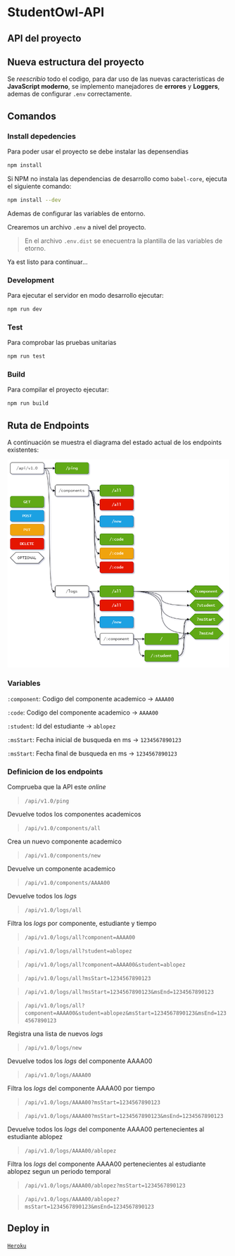 # StudentOwl-API

## API del proyecto

## Nueva estructura del proyecto

Se _reescribio_ todo el codigo, para dar uso de las nuevas caracteristicas de **JavaScript moderno**, se implemento manejadores de **errores** y **Loggers**, ademas de configurar `.env` correctamente.

## Comandos

### Install depedencies

Para poder usar el proyecto se debe instalar las depensendias

```bash
npm install
```

Si NPM no instala las dependencias de desarrollo como `babel-core`, ejecuta el siguiente comando:

```bash
npm install --dev
```

Ademas de configurar las variables de entorno.

Crearemos un archivo `.env` a nivel del proyecto.

> En el archivo `.env.dist` se enecuentra la plantilla de las variables de etorno.

Ya est listo para continuar...

### Development

Para ejecutar el servidor en modo desarrollo ejecutar:

```bash
npm run dev
```

### Test

Para comprobar las pruebas unitarias

```bash
npm run test
```

### Build

Para compilar el proyecto ejecutar:

```bash
npm run build
```

## Ruta de Endpoints

A continuación se muestra el diagrama del estado actual de los endpoints existentes:

![Endpoints diagram](./docs/StundentOwl-API-Endpoints.png)

### Variables

`:component`: Codigo del componente academico -> `AAAA00`

`:code`: Codigo del componente academico -> `AAAA00`

`:student`: Id del estudiante -> `ablopez`

`:msStart`: Fecha inicial de busqueda en ms -> `1234567890123`

`:msStart`: Fecha final de busqueda en ms -> `1234567890123`

### Definicion de los endpoints

Comprueba que la API este _online_

> `/api/v1.0/ping`

Devuelve todos los componentes academicos

> `/api/v1.0/components/all`

Crea un nuevo componente academico

> `/api/v1.0/components/new`

Devuelve un componente academico

> `/api/v1.0/components/AAAA00`

Devuelve todos los _logs_

> `/api/v1.0/logs/all`

Filtra los _logs_ por componente, estudiante y tiempo

> `/api/v1.0/logs/all?component=AAAA00`

> `/api/v1.0/logs/all?student=ablopez`

> `/api/v1.0/logs/all?component=AAAA00&student=ablopez`

> `/api/v1.0/logs/all?msStart=1234567890123`

> `/api/v1.0/logs/all?msStart=1234567890123&msEnd=1234567890123`

> `/api/v1.0/logs/all?component=AAAA00&student=ablopez&msStart=1234567890123&msEnd=1234567890123`

Registra una lista de nuevos _logs_

> `/api/v1.0/logs/new`

Devuelve todos los _logs_ del componente AAAA00

> `/api/v1.0/logs/AAAA00`

Filtra los _logs_ del componente AAAA00 por tiempo

> `/api/v1.0/logs/AAAA00?msStart=1234567890123`

> `/api/v1.0/logs/AAAA00?msStart=1234567890123&msEnd=1234567890123`

Devuelve todos los _logs_ del componente AAAA00 pertenecientes al estudiante ablopez

> `/api/v1.0/logs/AAAA00/ablopez`

Filtra los _logs_ del componente AAAA00 pertenecientes al estudiante ablopez segun un periodo temporal

> `/api/v1.0/logs/AAAA00/ablopez?msStart=1234567890123`

> `/api/v1.0/logs/AAAA00/ablopez?msStart=1234567890123&msEnd=1234567890123`

## Deploy in

[`Heroku`](https://api-studentowl.herokuapp.com/)
